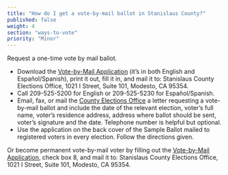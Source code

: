 ```yaml
---
title: "How do I get a vote-by-mail ballot in Stanislaus County?"
published: false
weight: 4
section: "ways-to-vote"
priority: "Minor"
---
```


Request a one-time vote by mail ballot.  
- Download the [Vote-by-Mail Application](http://stanvote.com/pdf/forms/vote-by-mail-application.pdf) (it’s in both English and Español/Spanish), print it out, fill it in, and mail it to: Stanislaus County Elections Office, 1021 I Street, Suite 101, Modesto, CA 95354.  
- Call 209-525-5200 for English or 209-525-5230 for Español/Spanish.  
- Email, fax, or mail the [County Elections Office](#section-election-office-contact) a letter requesting a vote-by-mail ballot and include the date of the relevant election, voter’s full name, voter’s residence address, address where ballot should be sent, voter’s signature and the date. Telephone number is helpful but optional.  
- Use the application on the back cover of the Sample Ballot mailed to registered voters in every election. Follow the directions given.  

Or become permanent vote-by-mail voter by filling out the [Vote-by-Mail Application](http://stanvote.com/pdf/forms/vote-by-mail-application.pdf), check box 8, and mail it to: Stanislaus County Elections Office, 1021 I Street, Suite 101, Modesto, CA 95354.  
